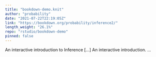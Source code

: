 ```yaml
---
title: "bookdown-demo.knit"
author: "probability"
date: "2021-07-22T22:19:05Z"
link: "https://bookdown.org/probability/inference2/"
length_weight: "26.1%"
repo: "rstudio/bookdown-demo"
pinned: false
---
```


An interactive introduction to Inference [...] An interactive introduction.  ...
